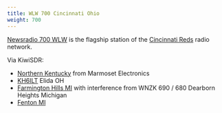 ```yaml
---
title: WLW 700 Cincinnati Ohio
weight: 700
---
```

[Newsradio 700 WLW] is the flagship station of the [Cincinnati Reds]
radio network.

Via KiwiSDR:

* [Northern Kentucky](http://kiwisdr.marmosetelectronics.com:8073/?f=700.00amz10)
from Marmoset Electronics
* [KH6ILT](http://65.29.112.189:8073/?f=700.00amz10) Elida OH
* [Farmington Hills MI](http://misdr.duckdns.org/?f=700.00amz10)
with interference from WNZK 690 / 680 Dearborn Heights Michigan
* [Fenton MI](http://dentonhill-sdr.moses.bz/?f=700.00amz10)

[Newsradio 700 WLW]:https://700wlw.iheart.com/
[Cincinnati Reds]:https://www.mlb.com/reds
